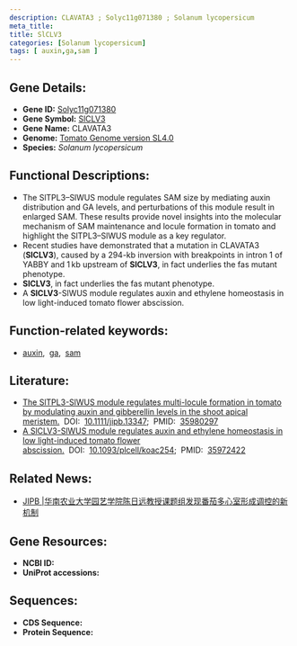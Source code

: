 ```yaml
---
description: CLAVATA3 ; Solyc11g071380 ; Solanum lycopersicum
meta_title:
title: SlCLV3
categories: [Solanum lycopersicum]
tags: [ auxin,ga,sam ]
---
```


## Gene Details:
- **Gene ID:**	[Solyc11g071380]()
- **Gene Symbol:** <u>SlCLV3</u>
- **Gene Name:** CLAVATA3
- **Genome:** [Tomato Genome version SL4.0](https://solgenomics.net/organism/solanum_lycopersicum/genome)
- **Species:** *Solanum lycopersicum*

## Functional Descriptions:
   - The SlTPL3–SlWUS module regulates SAM size by mediating auxin distribution and GA levels, and perturbations of this module result in enlarged SAM. These results provide novel insights into the molecular mechanism of SAM maintenance and locule formation in tomato and highlight the SlTPL3–SlWUS module as a key regulator.
   - Recent studies have demonstrated that a mutation in CLAVATA3 (**SlCLV3**), caused by a 294-kb inversion with breakpoints in intron 1 of YABBY and 1 kb upstream of **SlCLV3**, in fact underlies the fas mutant phenotype.
   - **SlCLV3**, in fact underlies the fas mutant phenotype.
   - A **SlCLV3**-SlWUS module regulates auxin and ethylene homeostasis in low light-induced tomato flower abscission.

## Function-related keywords:
   - [auxin](/tags/auxin/),&nbsp;&nbsp;[ga](/tags/ga/),&nbsp;&nbsp;[sam](/tags/sam/)

## Literature:
   - [The SlTPL3-SlWUS module regulates multi-locule formation in tomato by modulating auxin and gibberellin levels in the shoot apical meristem.](https://onlinelibrary.wiley.com/doi/10.1111/jipb.13347)&nbsp;&nbsp;DOI:&nbsp;&nbsp;[10.1111/jipb.13347](https://onlinelibrary.wiley.com/doi/10.1111/jipb.13347);&nbsp;&nbsp;PMID:&nbsp;&nbsp;[35980297](https://pubmed.ncbi.nlm.nih.gov/35980297/)
   - [A SlCLV3-SlWUS module regulates auxin and ethylene homeostasis in low light-induced tomato flower abscission.](https://doi.org/10.1093/plcell/koac254)&nbsp;&nbsp;DOI:&nbsp;&nbsp;[10.1093/plcell/koac254](https://doi.org/10.1093/plcell/koac254);&nbsp;&nbsp;PMID:&nbsp;&nbsp;[35972422](https://pubmed.ncbi.nlm.nih.gov/35972422/)

## Related News:
   - [JIPB | ​华南农业大学园艺学院陈日远教授课题组发现番茄多心室形成调控的新机制](https://mp.weixin.qq.com/s?__biz=Mzg3MDEwNDEyMg==&mid=2247536664&idx=5&sn=eaffb3de8a589b94a5a6f6f8ca732980&chksm=ce90fd4df9e7745ba737f0e75c0dd8f85e5e4dfc1e4f0dc494d598f221aaece84ef5995a569b&scene=27#wechat_redirect)

## Gene Resources:
- **NCBI ID:**  [](https://www.ncbi.nlm.nih.gov/gene/?term=)
- **UniProt accessions:** [](https://www.uniprot.org/uniprotkb//entry)



## Sequences:
- **CDS Sequence:**
- **Protein Sequence:**
